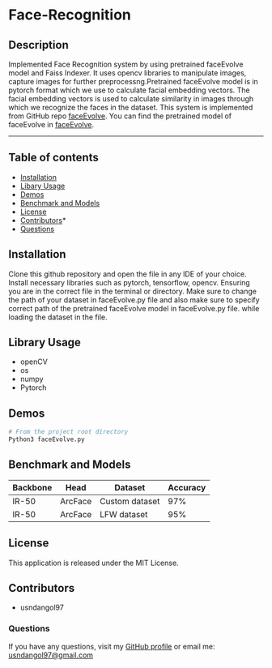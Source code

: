 # Face-Recognition

## Description
Implemented Face Recognition system by using pretrained faceEvolve model and Faiss Indexer. It uses opencv libraries to manipulate images, capture images for further preprocessng.Pretrained faceEvolve model is in pytorch format which we use to calculate facial embedding vectors. The facial embedding vectors is used to calculate similarity in images through which we recognize the faces in the dataset. This system is implemented from GitHub repo [faceEvolve](https://github.com/ZhaoJ9014/face.evoLVe). You can find the pretrained model of faceEvolve in [faceEvolve](https://github.com/ZhaoJ9014/face.evoLVe).

- - - - 

## Table of contents 

* [Installation](#installation)
* [Libary Usage](#usage)
* [Demos](#demos)
* [Benchmark and Models](#benchmark)
* [License](#license)
* [Contributors](#contributors)* 
* [Questions](#questions)

<a name="installation"></a>
## Installation 
Clone this github repository and open the file in any IDE of your choice. Install necessary libraries such as pytorch, tensorflow, opencv. Ensuring you are in the correct file in the terminal or directory. Make sure to change the path of your dataset in faceEvolve.py file and also make sure to specify correct path of the pretrained faceEvolve model in faceEvolve.py file. while loading the dataset in the file.

<a name="usage"></a>
## Library Usage
* openCV
* os
* numpy
* Pytorch


<a name="demos"></a>
## Demos
```bash
# From the project root directory
Python3 faceEvolve.py
```


<a name="benchmark"></a>
## Benchmark and Models 
| Backbone | Head | Dataset | Accuracy |
| -------- | ---- | ------- | -------- |
| IR-50 | ArcFace | Custom dataset | 97% |
| IR-50 | ArcFace | LFW dataset | 95% |


<a name="license"></a>
## License 
This application is released under the MIT License.


<a name="contributors"></a>
## Contributors 
* usndangol97


<a name="questions"></a>
### Questions

If you have any questions, visit my [GitHub profile](https://www.github.com/usndangol97) or email me: usndangol97@gmail.com
